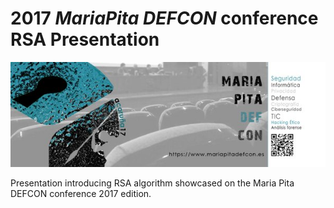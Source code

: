 # 2017 *MariaPita DEFCON* conference RSA Presentation

![Conference banner](img/banner.jpg)

Presentation introducing RSA algorithm showcased on the Maria Pita DEFCON conference 2017 edition.
